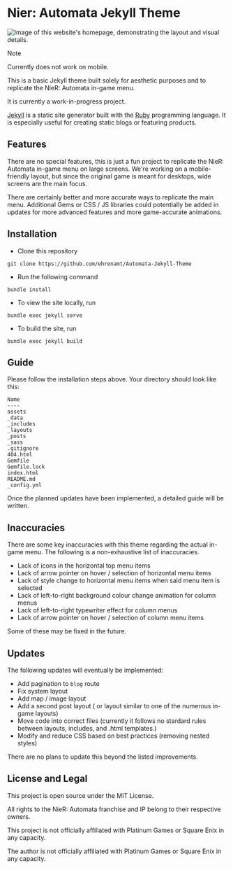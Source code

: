# Nier: Automata Jekyll Theme

![Image of this website's homepage, demonstrating the layout and visual details.](/assets/images/home.png)

> [!NOTE]
> Currently does not work on mobile.

This is a basic Jekyll theme built solely for aesthetic purposes and to replicate the NieR: Automata in-game menu.

It is currently a work-in-progress project.

[Jekyll](https://jekyllrb.com/) is a static site generator built with the [Ruby](https://www.ruby-lang.org/en/) programming language. It is especially useful for creating static blogs or featuring products.

## Features

There are no special features, this is just a fun project to replicate the NieR: Automata in-game menu on large screens. We're working on a mobile-friendly layout, but since the original game is meant for desktops, wide screens are the main focus.

There are certainly better and more accurate ways to replicate the main menu. Additional Gems or CSS / JS libraries could potentially be added in updates for more advanced features and more game-accurate animations.

## Installation

- Clone this repository

```
git clone https://github.com/ehrenamt/Automata-Jekyll-Theme
```

- Run the following command
```
bundle install
```
- To view the site locally, run
```
bundle exec jekyll serve
```
- To build the site, run
```
bundle exec jekyll build
```

## Guide

Please follow the installation steps above. Your directory should look like this:

```
Name
----
assets
_data
_includes
_layouts
_posts
_sass
.gitignore
404.html
Gemfile
Gemfile.lock
index.html
README.md
_config.yml
```

Once the planned updates have been implemented, a detailed guide will be written.

## Inaccuracies

There are some key inaccuracies with this theme regarding the actual in-game menu. The following is a non-exhaustive list of inaccuracies.

- Lack of icons in the horizontal top menu items
- Lack of arrow pointer on hover / selection of horizontal menu items
- Lack of style change to horizontal menu items when said menu item is selected
- Lack of left-to-right background colour change animation for column menus
- Lack of left-to-right typewriter effect for column menus
- Lack of arrow pointer on hover / selection of column menu items

Some of these may be fixed in the future.

## Updates

The following updates will eventually be implemented:

- Add pagination to ```blog``` route
- Fix system layout
- Add map / image layout
- Add a second post layout ( or layout similar to one of the numerous in-game layouts)
- Move code into correct files (currently it follows no stardard rules between layouts, includes, and .html templates.)
- Modify and reduce CSS based on best practices (removing nested styles)

There are no plans to update this beyond the listed improvements.

## License and Legal

This project is open source under the MIT License.

All rights to the NieR: Automata franchise and IP belong to their respective owners.

This project is not officially affiliated with Platinum Games or Square Enix in any capacity.

The author is not officially affiliated with Platinum Games or Square Enix in any capacity.
